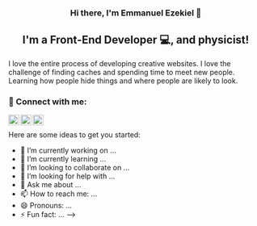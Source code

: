 
<h3 align="center">
Hi there, I'm Emmanuel Ezekiel 👋
</h3>

<h2 align="center">
I'm a Front-End Developer 💻, and physicist!
</h2> 

I love the entire process of developing creative websites. I love the challenge of finding caches and spending time to meet new people. Learning how people hide things and where people are likely to look.

### 🤝 Connect with me:

<a href="https://www.linkedin.com/in/Emmanuel-Ezekiel/"><img align="left" src="https://raw.githubusercontent.com/Emmanuel-Ezekiel/Emmanuel-Ezekiel/main/images/linkedin.svg" alt="Emmanuel-Ezekiel | LinkedIn" width="21px"/></a>
<a href="https://instagram.com/rungee.codes"><img align="left" src="https://raw.githubusercontent.com/Emmanuel-Ezekiel/Emmanuel-Ezekiel/main/images/instagram.svg" alt="Emmanuel-Ezekiel | Instagram" width="21px"/></a>
<a href="https://twitter.com/emagency95"><img align="left" src="https://raw.githubusercontent.com/Emmanuel-Ezekiel/Emmanuel-Ezekiel/main/images/twitter.svg" alt="Emmanuel-Ezekiel | twitter" width="21px"/></a>
</br>

Here are some ideas to get you started:

- 🔭 I’m currently working on ...
- 🌱 I’m currently learning ...
- 👯 I’m looking to collaborate on ...
- 🤔 I’m looking for help with ...
- 💬 Ask me about ...
- 📫 How to reach me: ...
- 😄 Pronouns: ...
- ⚡ Fun fact: ...
-->
